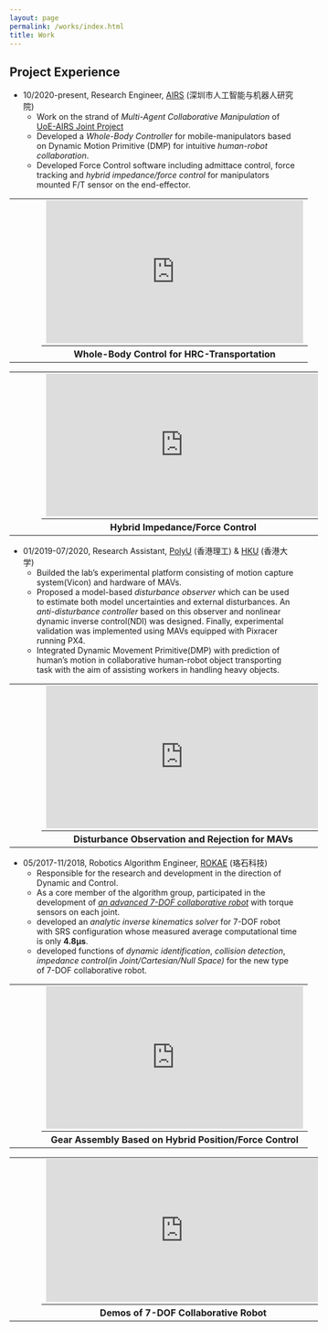```yaml
---
layout: page
permalink: /works/index.html
title: Work
---
```

## Project Experience

* 10/2020-present, Research Engineer, [AIRS] (深圳市人工智能与机器人研究院)
  * Work on the strand of *Multi-Agent Collaborative Manipulation* of [UoE-AIRS Joint Project]
  * Developed a *Whole-Body Controller* for mobile-manipulators based on Dynamic Motion Primitive (DMP) for intuitive *human-robot collaboration*.
  * Developed Force Control software including admittace control, force tracking and *hybrid impedance/force control* for manipulators mounted F/T sensor on the end-effector.

<table style="width: 540px">
  <tr>
    <td style="width: 30px">&ensp;&ensp;&ensp;&ensp;&ensp;</td>
    <td>
      <iframe width="450" height="250" src="https://www.youtube.com/embed/ekkGuck5XA8" frameborder="0"></iframe>
    </td>
  </tr>
  <tr>
    <td style="width: 30px">&ensp;&ensp;&ensp;&ensp;&ensp;</td>
    <th>Whole-Body Control for HRC-Transportation</th>
  </tr>
</table>

<table style="width: 540px">
  <tr>
    <td style="width: 30px">&ensp;&ensp;&ensp;&ensp;&ensp;</td>
    <td>
      <iframe width="480" height="250" src="https://www.youtube.com/embed/MTbA6UGbXxQ" frameborder="0"></iframe>
    </td>
  </tr>
  <tr>
    <td style="width: 30px">&ensp;&ensp;&ensp;&ensp;&ensp;</td>
    <th>Hybrid Impedance/Force Control</th>
  </tr>
</table>

* 01/2019-07/2020, Research Assistant,  [PolyU] (香港理工) & [HKU] (香港大学)
  * Builded the lab’s experimental platform consisting of motion capture system(Vicon) and hardware of MAVs.
  * Proposed a model-based *disturbance observer* which can be used to estimate both model uncertainties and external disturbances. An *anti-disturbance controller* based on this observer and nonlinear dynamic inverse control(NDI) was designed. Finally, experimental validation was implemented using MAVs equipped with Pixracer running PX4.
  * Integrated Dynamic Movement Primitive(DMP) with prediction of human’s motion in collaborative human-robot object transporting task with the aim of assisting workers in handling heavy objects.

<table style="width: 540px">
  <tr>
    <td style="width: 30px">&ensp;&ensp;&ensp;&ensp;&ensp;</td>
    <td>
      <iframe width="480" height="250" src="https://www.youtube.com/embed/PUrL4_PDIaI" frameborder="0"></iframe>
    </td>
  </tr>
  <tr>
    <td style="width: 30px">&ensp;&ensp;&ensp;&ensp;&ensp;</td>
    <th>Disturbance Observation and Rejection for MAVs</th>
  </tr>
</table>

* 05/2017-11/2018, Robotics Algorithm Engineer,  [ROKAE] (珞石科技)
  * Responsible for the research and development in the direction of Dynamic and Control.
  * As a core member of the algorithm group, participated in the development of *[an advanced 7-DOF collaborative robot]* with torque sensors on each joint.
  * developed an *analytic inverse kinematics solver* for 7-DOF robot with SRS configuration whose measured average computational time is only **4.8μs**.
  * developed functions of *dynamic identification*, *collision detection*, *impedance control(in Joint/Cartesian/Null Space)* for the new type of 7-DOF collaborative robot.

<table style="width: 540px">
  <tr>
    <td style="width: 30px">&ensp;&ensp;&ensp;&ensp;&ensp;</td>
    <td>
      <iframe width="450" height="250" src="https://www.youtube.com/embed/xh36TojwdRM" frameborder="0"></iframe>
    </td>
  </tr>
  <tr>
    <td style="width: 30px">&ensp;&ensp;&ensp;&ensp;&ensp;</td>
    <th>Gear Assembly Based on Hybrid Position/Force Control</th>
  </tr>
</table>

<table style="width: 540px">
  <tr>
    <td style="width: 30px">&ensp;&ensp;&ensp;&ensp;&ensp;</td>
    <td>
      <iframe width="480" height="250" src="https://www.youtube.com/embed/bL89drNvyFg" frameborder="0"></iframe>
    </td>
  </tr>
  <tr>
    <td style="width: 30px">&ensp;&ensp;&ensp;&ensp;&ensp;</td>
    <th>Demos of 7-DOF Collaborative Robot</th>
  </tr>
</table>


[AIRS]: https://airs.cuhk.edu.cn/en/
[Shenzhen Institute of Artificial Intelligence and Robotics for Society]: https://airs.cuhk.edu.cn/en/
[UoE-AIRS Joint Project]: https://web.inf.ed.ac.uk/slmc/research/projects-and-grants/uoe-airs-joint-project
[HKU]: https://www.hku.hk/
[PolyU]: https://www.polyu.edu.hk/en/
[ROKAE]: https://www.rokae.com/?l=en-us
[an advanced 7-DOF collaborative robot]: https://www.rokae.com/product1
